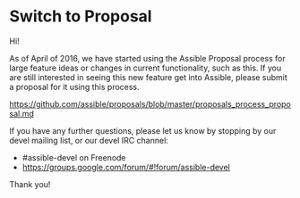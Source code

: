 Switch to Proposal
===================

Hi!

As of April of 2016, we have started using the Assible Proposal process for large feature ideas or changes in current functionality, such as this. If you are still interested in seeing this new feature get into Assible, please submit a proposal for it using this process.

https://github.com/assible/proposals/blob/master/proposals_process_proposal.md

If you have any further questions, please let us know by stopping by our devel mailing list, or our devel IRC channel:

   * #assible-devel on Freenode
   * https://groups.google.com/forum/#!forum/assible-devel

Thank you!
